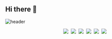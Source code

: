 ## Hi there 👋

![header](https://capsule-render.vercel.app/api?type=waving&color=gradient&customColorList=10&height=200&section=header&text=Hoon's%20GitHub&fontSize=50&animation=twinkling&fontAlign=68&fontAlignY=36)

<p align="center">
  <img src="https://img.shields.io/badge/-C%23-000000?style=flat-square&logo=-C%23&logoColor=White"/></a>&nbsp
  <img src="https://img.shields.io/badge/C-A8B9CC?style=flat-square&logo=C&logoColor=white"/></a>&nbsp
  <img src="https://img.shields.io/badge/Unity-%23000000.svg?style=flat-square&logo=unity&logoColor=white"/></a>&nbsp
  <img src="https://img.shields.io/badge/Visual%20Studio-0078d7.svg?style=flat-square&logo=Visual-Studio&logoColor=white"/></a>&nbsp
  <img src="https://img.shields.io/badge/Rider-000000.svg?style=flat-square&logo=Rider&logoColor=white&color=black&labelColor=crimson"/></a>&nbsp
  <img src="https://img.shields.io/badge/node.js-6DA55F?style=flat-square&logo=node.js&logoColor=white"/></a>&nbsp
</p>

<!--
**hoon877/hoon877** is a ✨ _special_ ✨ repository because its `README.md` (this file) appears on your GitHub profile.

Here are some ideas to get you started:

- 🔭 I’m currently working on ...
- 🌱 I’m currently learning ...
- 👯 I’m looking to collaborate on ...
- 🤔 I’m looking for help with ...
- 💬 Ask me about ...
- 📫 How to reach me: ...
- 😄 Pronouns: ...
- ⚡ Fun fact: ...
-->
